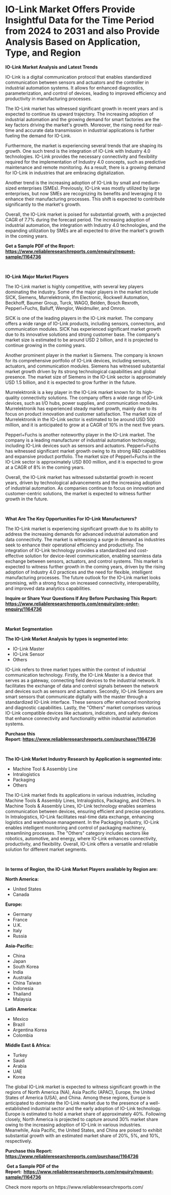 <p><h1>IO-Link Market Offers Provide Insightful Data for the Time Period from 2024 to 2031 and also Provide Analysis Based on Application, Type, and Region</h1></p><p><strong>IO-Link Market Analysis and Latest Trends</strong></p>
<p><p>IO-Link is a digital communication protocol that enables standardized communication between sensors and actuators and the controller in industrial automation systems. It allows for enhanced diagnostics, parameterization, and control of devices, leading to improved efficiency and productivity in manufacturing processes.</p><p>The IO-Link market has witnessed significant growth in recent years and is expected to continue its upward trajectory. The increasing adoption of industrial automation and the growing demand for smart factories are the key factors driving the market's growth. Moreover, the rising need for real-time and accurate data transmission in industrial applications is further fueling the demand for IO-Link.</p><p>Furthermore, the market is experiencing several trends that are shaping its growth. One such trend is the integration of IO-Link with Industry 4.0 technologies. IO-Link provides the necessary connectivity and flexibility required for the implementation of Industry 4.0 concepts, such as predictive maintenance and remote monitoring. As a result, there is a growing demand for IO-Link in industries that are embracing digitalization.</p><p>Another trend is the increasing adoption of IO-Link by small and medium-sized enterprises (SMEs). Previously, IO-Link was mostly utilized by large enterprises, but now SMEs are recognizing its benefits and leveraging it to enhance their manufacturing processes. This shift is expected to contribute significantly to the market's growth.</p><p>Overall, the IO-Link market is poised for substantial growth, with a projected CAGR of 7.7% during the forecast period. The increasing adoption of industrial automation, the integration with Industry 4.0 technologies, and the expanding utilization by SMEs are all expected to drive the market's growth in the coming years.</p></p>
<p><strong>Get a Sample PDF of the Report:&nbsp; <a href="https://www.reliableresearchreports.com/enquiry/request-sample/1164736">https://www.reliableresearchreports.com/enquiry/request-sample/1164736</a></strong></p>
<p>&nbsp;</p>
<p><strong>IO-Link Major Market Players</strong></p>
<p><p>The IO-Link market is highly competitive, with several key players dominating the industry. Some of the major players in the market include SICK, Siemens, Murrelektronik, ifm Electronic, Rockwell Automation, Beckhoff, Baumer Group, Turck, WAGO, Belden, Bosch Rexroth, Pepperl+Fuchs, Balluff, Wenglor, Weidmuller, and Omron.</p><p>SICK is one of the leading players in the IO-Link market. The company offers a wide range of IO-Link products, including sensors, connectors, and communication modules. SICK has experienced significant market growth due to its innovative solutions and strong customer base. The company's market size is estimated to be around USD 2 billion, and it is projected to continue growing in the coming years.</p><p>Another prominent player in the market is Siemens. The company is known for its comprehensive portfolio of IO-Link devices, including sensors, actuators, and communication modules. Siemens has witnessed substantial market growth driven by its strong technological capabilities and global presence. The market size of Siemens in the IO-Link sector is approximately USD 1.5 billion, and it is expected to grow further in the future.</p><p>Murrelektronik is a key player in the IO-Link market known for its high-quality connectivity solutions. The company offers a wide range of IO-Link devices, such as I/O hubs, power supplies, and communication modules. Murrelektronik has experienced steady market growth, mainly due to its focus on product innovation and customer satisfaction. The market size of Murrelektronik in the IO-Link sector is estimated to be around USD 500 million, and it is anticipated to grow at a CAGR of 10% in the next five years.</p><p>Pepperl+Fuchs is another noteworthy player in the IO-Link market. The company is a leading manufacturer of industrial automation technology, including IO-Link devices such as sensors and actuators. Pepperl+Fuchs has witnessed significant market growth owing to its strong R&D capabilities and expansive product portfolio. The market size of Pepperl+Fuchs in the IO-Link sector is approximately USD 800 million, and it is expected to grow at a CAGR of 8% in the coming years.</p><p>Overall, the IO-Link market has witnessed substantial growth in recent years, driven by technological advancements and the increasing adoption of industrial automation. As companies continue to focus on innovation and customer-centric solutions, the market is expected to witness further growth in the future.</p></p>
<p>&nbsp;</p>
<p><strong>What Are The Key Opportunities For IO-Link Manufacturers?</strong></p>
<p><p>The IO-Link market is experiencing significant growth due to its ability to address the increasing demands for advanced industrial automation and data connectivity. The market is witnessing a surge in demand as industries seek to enhance their operational efficiency and productivity. The integration of IO-Link technology provides a standardized and cost-effective solution for device-level communication, enabling seamless data exchange between sensors, actuators, and control systems. This market is expected to witness further growth in the coming years, driven by the rising adoption of Industry 4.0 practices and the need for flexible, intelligent manufacturing processes. The future outlook for the IO-Link market looks promising, with a strong focus on increased connectivity, interoperability, and improved data analytics capabilities.</p></p>
<p><strong>Inquire or Share Your Questions If Any Before Purchasing This Report: <a href="https://www.reliableresearchreports.com/enquiry/pre-order-enquiry/1164736">https://www.reliableresearchreports.com/enquiry/pre-order-enquiry/1164736</a></strong></p>
<p>&nbsp;</p>
<p><strong>Market Segmentation</strong></p>
<p><strong>The IO-Link Market Analysis by types is segmented into:</strong></p>
<p><ul><li>IO-Link Master</li><li>IO-Link Sensor</li><li>Others</li></ul></p>
<p><p>IO-Link refers to three market types within the context of industrial communication technology. Firstly, the IO-Link Master is a device that serves as a gateway, connecting field devices to the industrial network. It facilitates the exchange of data and control signals between the network and devices such as sensors and actuators. Secondly, IO-Link Sensors are smart sensors that communicate digitally with the master through a standardized IO-Link interface. These sensors offer enhanced monitoring and diagnostic capabilities. Lastly, the "Others" market comprises various IO-Link compatible devices like actuators, indicators, and safety devices that enhance connectivity and functionality within industrial automation systems.</p></p>
<p><strong>Purchase this Report:&nbsp;<a href="https://www.reliableresearchreports.com/purchase/1164736">https://www.reliableresearchreports.com/purchase/1164736</a></strong></p>
<p>&nbsp;</p>
<p><strong>The IO-Link Market Industry Research by Application is segmented into:</strong></p>
<p><ul><li>Machine Tool & Assembly Line</li><li>Intralogistics</li><li>Packaging</li><li>Others</li></ul></p>
<p><p>The IO-Link market finds its applications in various industries, including Machine Tools & Assembly Lines, Intralogistics, Packaging, and Others. In Machine Tools & Assembly Lines, IO-Link technology enables seamless communication between devices, ensuring efficient and precise operations. In Intralogistics, IO-Link facilitates real-time data exchange, enhancing logistics and warehouse management. In the Packaging industry, IO-Link enables intelligent monitoring and control of packaging machinery, streamlining processes. The "Others" category includes sectors like robotics, automotive, and energy, where IO-Link enhances connectivity, productivity, and flexibility. Overall, IO-Link offers a versatile and reliable solution for different market segments.</p></p>
<p>&nbsp;</p>
<p><strong>In terms of Region, the IO-Link Market Players available by Region are:</strong></p>
<p>
    <p> <strong> North America: </strong>
        <ul>
            <li>United States</li>
            <li>Canada</li>
        </ul>
        </p> 
    <p> <strong> Europe: </strong>
        <ul>
            <li>Germany</li>
            <li>France</li>
            <li>U.K.</li>
            <li>Italy</li>
            <li>Russia</li>
        </ul>
        </p> 
    <p> <strong> Asia-Pacific: </strong>
        <ul>
            <li>China</li>
            <li>Japan</li>
            <li>South Korea</li>
            <li>India</li>
            <li>Australia</li>
            <li>China Taiwan</li>
            <li>Indonesia</li>
            <li>Thailand</li>
            <li>Malaysia</li>
        </ul>
        </p> 
    <p> <strong> Latin America: </strong>
        <ul>
            <li>Mexico</li>
            <li>Brazil</li>
            <li>Argentina Korea</li>
            <li>Colombia</li>
        </ul>
        </p> 
    <p> <strong> Middle East & Africa: </strong>
        <ul>
            <li>Turkey</li>
            <li>Saudi</li>
            <li>Arabia</li>
            <li>UAE</li>
            <li>Korea</li>
        </ul>
    </p>
    </p>
<p><p>The global IO-Link market is expected to witness significant growth in the regions of North America (NA), Asia Pacific (APAC), Europe, the United States of America (USA), and China. Among these regions, Europe is anticipated to dominate the IO-Link market due to the presence of a well-established industrial sector and the early adoption of IO-Link technology. Europe is estimated to hold a market share of approximately 40%. Following closely, North America is projected to capture around 30% market share owing to the increasing adoption of IO-Link in various industries. Meanwhile, Asia Pacific, the United States, and China are poised to exhibit substantial growth with an estimated market share of 20%, 5%, and 10%, respectively.</p></p>
<p><strong>Purchase this Report: <a href="https://www.reliableresearchreports.com/purchase/1164736">https://www.reliableresearchreports.com/purchase/1164736</a></strong></p>
<p>&nbsp;<strong>Get a Sample PDF of the Report:&nbsp;&nbsp;<a href="https://www.reliableresearchreports.com/enquiry/request-sample/1164736">https://www.reliableresearchreports.com/enquiry/request-sample/1164736</a></strong></p>
<p><strong></strong></p>
<p>Check more reports on https://www.reliableresearchreports.com/</p>